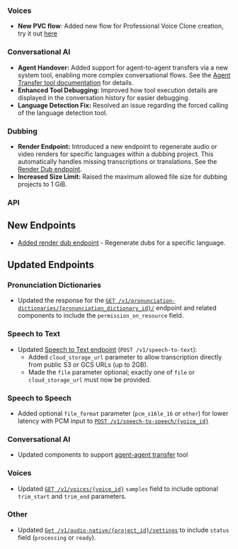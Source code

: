 ### Voices

- **New PVC flow**: Added new flow for Professional Voice Clone creation, try it out [here](https://elevenlabs.io/app/voice-lab?action=create&creationType=professionalVoiceClone)

### Conversational AI

- **Agent Handover:** Added support for agent-to-agent transfers via a new system tool, enabling more complex conversational flows. See the [Agent Transfer tool documentation](/docs/conversational-ai/customization/tools/system-tools/agent-transfer) for details.
- **Enhanced Tool Debugging:** Improved how tool execution details are displayed in the conversation history for easier debugging.
- **Language Detection Fix:** Resolved an issue regarding the forced calling of the language detection tool.

### Dubbing

- **Render Endpoint:** Introduced a new endpoint to regenerate audio or video renders for specific languages within a dubbing project. This automatically handles missing transcriptions or translations. See the [Render Dub endpoint](/docs/api-reference/dubbing/render-dub).
- **Increased Size Limit:** Raised the maximum allowed file size for dubbing projects to 1 GiB.

### API

<Accordion title="View API changes">

## New Endpoints

- [Added render dub endpoint](/docs/api-reference/dubbing/render-dub) - Regenerate dubs for a specific language.

## Updated Endpoints

### Pronunciation Dictionaries

- Updated the response for the [`GET /v1/pronunciation-dictionaries/{pronunciation_dictionary_id}/`](/docs/api-reference/pronunciation-dictionary/get#response.body.permission_on_resource) endpoint and related components to include the `permission_on_resource` field.

### Speech to Text

- Updated [Speech to Text endpoint](/docs/api-reference/speech-to-text/convert) (`POST /v1/speech-to-text`):
  - Added `cloud_storage_url` parameter to allow transcription directly from public S3 or GCS URLs (up to 2GB).
  - Made the `file` parameter optional; exactly one of `file` or `cloud_storage_url` must now be provided.

### Speech to Speech

- Added optional `file_format` parameter (`pcm_s16le_16` or `other`) for lower latency with PCM input to [`POST /v1/speech-to-speech/{voice_id}`](/docs/api-reference/speech-to-speech/convert)

### Conversational AI

- Updated components to support [agent-agent transfer](/docs/conversational-ai/customization/tools/system-tools/agent-transfer) tool

### Voices

- Updated [`GET /v1/voices/{voice_id}`](/docs/api-reference/voices/get#response.body.samples.trim_start) `samples` field to include optional `trim_start` and `trim_end` parameters.
### Other

- Updated [`Get /v1/audio-native/{project_id}/settings`](/docs/api-reference/audio-native/get-settings#response.body.settings.status) to include `status` field (`processing` or `ready`).

</Accordion>
